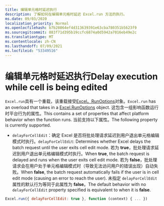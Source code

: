 ```yaml
---
title: 编辑单元格时延迟执行
description: 了解如何在编辑单元格时延迟 Excel.run 方法的执行。
ms.date: 09/03/2020
localization_priority: Normal
ms.openlocfilehash: b7b28064ef4d313639391e63cba780351b5623f9
ms.sourcegitcommit: 883f71d395b19ccfc6874a0d5942a7016eb49e2c
ms.translationtype: MT
ms.contentlocale: zh-CN
ms.lasthandoff: 07/09/2021
ms.locfileid: "53349516"
---
```

# <a name="delay-execution-while-cell-is-being-edited"></a><span data-ttu-id="80a16-103">编辑单元格时延迟执行</span><span class="sxs-lookup"><span data-stu-id="80a16-103">Delay execution while cell is being edited</span></span>

<span data-ttu-id="80a16-104">`Excel.run`具有一个重载，该重载接受[Excel。RunOptions](/javascript/api/excel/excel.runoptions)对象。</span><span class="sxs-lookup"><span data-stu-id="80a16-104">`Excel.run` has an overload that takes in a [Excel.RunOptions](/javascript/api/excel/excel.runoptions) object.</span></span> <span data-ttu-id="80a16-105">这包含一组影响函数运行时平台行为的属性。</span><span class="sxs-lookup"><span data-stu-id="80a16-105">This contains a set of properties that affect platform behavior when the function runs.</span></span> <span data-ttu-id="80a16-106">当前支持以下属性。</span><span class="sxs-lookup"><span data-stu-id="80a16-106">The following property is currently supported.</span></span>

- <span data-ttu-id="80a16-107">`delayForCellEdit`：确定 Excel 是否将批处理请求延迟到用户退出单元格编辑模式时执行。</span><span class="sxs-lookup"><span data-stu-id="80a16-107">`delayForCellEdit`: Determines whether Excel delays the batch request until the user exits cell edit mode.</span></span> <span data-ttu-id="80a16-108">若为 **true**，批处理请求延迟到用户退出单元格编辑模式时执行。</span><span class="sxs-lookup"><span data-stu-id="80a16-108">When **true**, the batch request is delayed and runs when the user exits cell edit mode.</span></span> <span data-ttu-id="80a16-109">若为 **false**，批处理请求会在用户处于单元格编辑模式时（导致无法访问用户的错误出现）自动失败。</span><span class="sxs-lookup"><span data-stu-id="80a16-109">When **false**, the batch request automatically fails if the user is in cell edit mode (causing an error to reach the user).</span></span> <span data-ttu-id="80a16-110">未指定 `delayForCellEdit` 属性的默认行为等同于此属性为 **false**。</span><span class="sxs-lookup"><span data-stu-id="80a16-110">The default behavior with no `delayForCellEdit` property specified is equivalent to when it is **false**.</span></span>

```js
Excel.run({ delayForCellEdit: true }, function (context) { ... })
```
